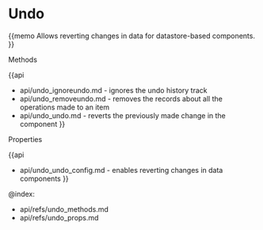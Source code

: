 Undo 
=============


{{memo Allows reverting changes in data for datastore-based components. }}



<div class='h2'>Methods</div>

{{api
- api/undo_ignoreundo.md - ignores the undo history track
- api/undo_removeundo.md - removes the records about all the operations made to an item
- api/undo_undo.md - reverts the previously made change in the component
}}


<div class='h2'>Properties</div>

{{api
- api/undo_undo_config.md - enables reverting changes in data components
}}





@index:
- api/refs/undo_methods.md
- api/refs/undo_props.md

